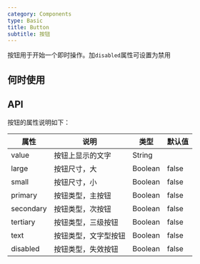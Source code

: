 ```yaml
---
category: Components
type: Basic
title: Button
subtitle: 按钮
---
```


按钮用于开始一个即时操作。加`disabled`属性可设置为禁用

## 何时使用


## API


按钮的属性说明如下：

属性 | 说明 | 类型 | 默认值
-----|-----|-----|------
value | 按钮上显示的文字 | String | |
large | 按钮尺寸，大 | Boolean | false |
small | 按钮尺寸，小 | Boolean | false |
primary | 按钮类型，主按钮 | Boolean | false |
secondary | 按钮类型，次按钮 | Boolean | false |
tertiary | 按钮类型，三级按钮 | Boolean | false |
text | 按钮类型，文字型按钮 | Boolean | false |
disabled | 按钮类型，失效按钮 | Boolean | false |

